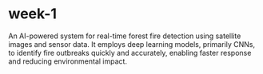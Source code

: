 # week-1
An AI-powered system for real-time forest fire detection using satellite images and sensor data. It employs deep learning models, primarily CNNs, to identify fire outbreaks quickly and accurately, enabling faster response and reducing environmental impact.
